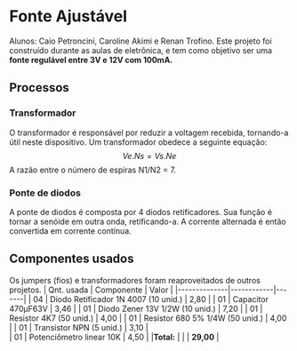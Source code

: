 # Fonte Ajustável
Alunos: Caio Petroncini, Caroline Akimi e Renan Trofino. 
Este projeto foi construído durante as aulas de eletrônica, e tem como objetivo ser uma **fonte regulável entre 3V e 12V com 100mA.**

## Processos

### Transformador
O transformador é responsável por reduzir a voltagem recebida, tornando-a útil neste dispositivo. Um transformador obedece a seguinte equação:
$$Ve.Ns=Vs.Ne$$
A razão entre o número de espiras N1/N2 = 7.

### Ponte de diodos
A ponte de diodos é composta por 4 diodos retificadores.
Sua função é tornar a senóide em outra onda, retificando-a.
A corrente alternada é então convertida em corrente contínua.

## Componentes usados
Os jumpers (fios) e transformadores foram reaproveitados de outros projetos.
| Qnt. usada | Componente | Valor |
|--------------|------------|-------|
| 04 | Diodo Retificador 1N 4007 (10 unid.) | 2,80 |
| 01 | Capacitor 470μF63V | 3,46 |
| 01 | Diodo Zener 13V 1/2W (10 unid.) | 7,20 |
| 01 | Resistor 4K7 (50 unid.) | 4,00 |
| 01 | Resistor 680 5% 1/4W (50 unid.) | 4,00 |
| 01 | Transistor NPN (5 unid.) | 3,10 |   
| 01 | Potenciômetro linear 10K | 4,50 |
|**Total:** | | | **29,00** |


